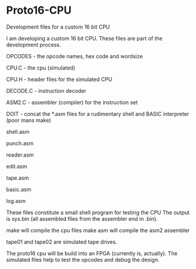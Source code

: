 # Proto16-CPU
Development files for a custom 16 bit CPU

I am developing a custom 16 bit CPU. These files are part of the development process.

OPCODES - the opcode names, hex code and wordsize

CPU.C  - the cpu (simulated) 

CPU.H  - header files for the simulated CPU

DECODE.C  - instruction decoder

ASM2.C  - assembler (compiler) for the instruction set

DOIT  - concat the *.asm files for a rudimentary shell and BASIC interpreter (poor mans make)

shell.asm 

punch.asm

reader.asm

edit.asm

tape.asm

basic.asm

log.asm

These files constitute a small shell program for testing the CPU
The output is sys.bin (all assembled files from the assembler end in .bin).

make will compile the cpu files
make asm will compile the asm2 assembler

tape01 and tape02 are simulated tape drives.

The proto16 cpu will be build into an FPGA (currently is, actually). The simulated files
help to test the opcodes and debug the design.

